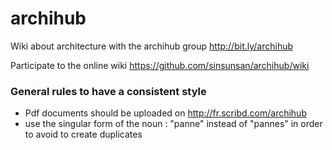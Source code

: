 archihub
========

Wiki about architecture with the archihub group 
http://bit.ly/archihub

Participate to the online wiki 
https://github.com/sinsunsan/archihub/wiki

### General rules to have a consistent style

* Pdf documents should be uploaded on
http://fr.scribd.com/archihub
* use the singular form of the noun : "panne" instead of "pannes" in order to avoid to create duplicates
